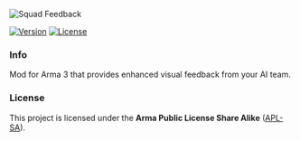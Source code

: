 ![Squad Feedback](https://i.imgur.com/Prhc6ws.png)

[![Version](https://img.shields.io/badge/Version-1.0-green)](https://github.com/kenoxite/SQFB/releases/latest)
[![License](https://img.shields.io/badge/License-APL--SA-lightgrey)](https://github.com/kenoxite/SQFB/blob/master/LICENSE)

### Info

Mod for Arma 3 that provides enhanced visual feedback from your AI team.

### License

This project is licensed under the **Arma Public License Share Alike** ([APL-SA](../master/LICENSE)).
